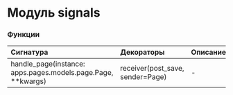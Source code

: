 # Модуль signals



### Функции

| Сигнатура                                                    | Декораторы                       | Описание |
| :----------------------------------------------------------- | :------------------------------- | :------- |
| handle_page(instance: apps.pages.models.page.Page, **kwargs) | receiver(post_save, sender=Page) | -        |